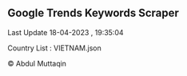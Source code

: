 

## Google Trends Keywords Scraper 
 
Last Update 18-04-2023 , 19:35:04

Country List :
VIETNAM.json



© Abdul Muttaqin 
